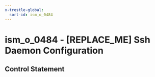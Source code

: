 ```yaml
---
x-trestle-global:
  sort-id: ism_o_0484
---
```


# ism_o_0484 - \[REPLACE_ME\] Ssh Daemon Configuration

## Control Statement
